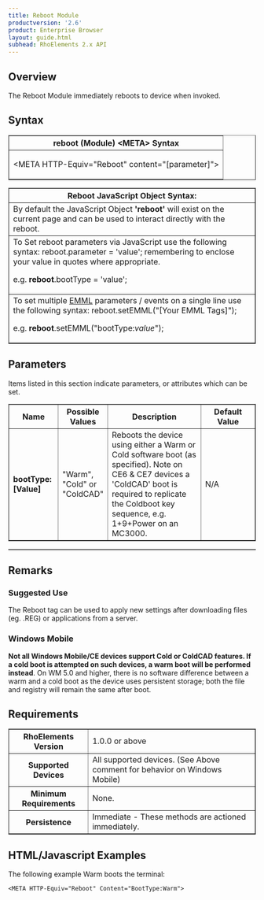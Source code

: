 ```yaml
---
title: Reboot Module
productversion: '2.6'
product: Enterprise Browser
layout: guide.html
subhead: RhoElements 2.x API
---
```


## Overview
The Reboot Module immediately reboots to device when invoked.

## Syntax
<table class="facelift" style="width:100%" border="1" padding="5px"> 
	<tr>
		<th class="tableHeading">reboot (Module) &lt;META&gt; Syntax</th>
	</tr>
	<tr>
		<td class="clsSyntaxCells clsOddRow"><p>&lt;META HTTP-Equiv="Reboot" content="[parameter]"&gt;</p></td>
	</tr>
</table>

<table class="facelift" style="width:100%" border="1" padding="5px"> 
	<tr>
		<th class="tableHeading">Reboot JavaScript Object Syntax:</th>
	</tr>
	<tr>
		<td class="clsSyntaxCells clsOddRow">By default the JavaScript Object <b>'reboot'</b> will exist on the current page and can be used to interact directly with the reboot.</td>
	</tr>
	<tr>
		<td class="clsSyntaxCells clsEvenRow">To Set reboot parameters via JavaScript use the following syntax: reboot.parameter = 'value'; remembering to enclose your value in quotes where appropriate.<P/>e.g. <b>reboot</b>.bootType = 'value';</td>
	</tr>
	<tr>
		<td class="clsSyntaxCells clsOddRow">To set multiple <a href="/rhoelements/EMMLOverview">EMML</a> parameters / events on a single line use the following syntax: reboot.setEMML("[Your EMML Tags]");<P/>e.g. <b>reboot</b>.setEMML("bootType:<i>value</i>");</td>
	</tr>
</table>

## Parameters
Items listed in this section indicate parameters, or attributes which can be set.

<table class="facelift" style="width:100%" border="1" padding="5px"> 
	<col width="20%"/>
	<col width="20%"/>
	<col width="38%"/>
	<col width="22%"/>
	<tr>
		<th class="tableHeading">Name</th>
		<th class="tableHeading">Possible Values</th>
		<th class="tableHeading">Description</th>
		<th class="tableHeading">Default Value</th>
	</tr>
	<tr>
		<td class="clsSyntaxCells clsOddRow"><b>bootType:[Value]</b></td>
		<td class="clsSyntaxCells clsOddRow">"Warm", "Cold" or "ColdCAD"</td>
		<td class="clsSyntaxCells clsOddRow">Reboots the device using either a Warm or Cold software boot (as specified). Note on CE6 & CE7 devices a 'ColdCAD' boot is required to replicate the Coldboot key sequence, e.g. 1+9+Power on an MC3000.</td>
		<td class="clsSyntaxCells clsOddRow">N/A</td>
	</tr>
</table>

<table class="facelift" style="width:100%" border="1" padding="5px"> 
	<col width="78%"/>
	<col width="8%"/>
	<col width="1%"/>
	<col width="5%"/>
	<col width="1%"/>
	<col width="5%"/>
	<col width="2%"/>
</table>

## Remarks
### Suggested Use
The Reboot tag can be used to apply new settings after downloading files (eg. .REG) or applications from a server.

### Windows Mobile
**Not all Windows Mobile/CE devices support Cold or ColdCAD features. If a cold boot is attempted on such devices, a warm boot will be performed instead**. On WM 5.0 and higher, there is no software difference between a warm and a cold boot as the device uses persistent storage; both the file and registry will remain the same after boot.

## Requirements
<table class="facelift" style="width:100%" border="1" padding="5px"> 
	<tr>
		<th class="tableHeading">RhoElements Version</th>
		<td class="clsSyntaxCell clsEvenRow">1.0.0 or above</td>
	</tr>
	<tr>
		<th class="tableHeading">Supported Devices</th>
		<td class="clsSyntaxCell clsOddRow">All supported devices. (See Above comment for behavior on Windows Mobile)</td>
	</tr>
	<tr>
		<th class="tableHeading">Minimum Requirements</th>
		<td class="clsSyntaxCell clsOddRow">None.</td>
	</tr>
	<tr>
		<th class="tableHeading">Persistence</th>
		<td class="clsSyntaxCell clsEvenRow">Immediate - These methods are actioned immediately.</td>
	</tr>
</table>

## HTML/Javascript Examples
The following example Warm boots the terminal:

	<META HTTP-Equiv="Reboot" Content="BootType:Warm">
